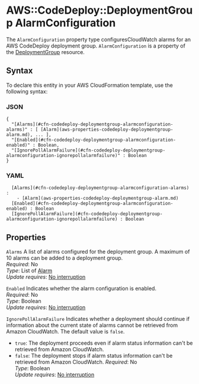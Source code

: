 # AWS::CodeDeploy::DeploymentGroup AlarmConfiguration<a name="aws-properties-codedeploy-deploymentgroup-alarmconfiguration"></a>

 The `AlarmConfiguration` property type configuresCloudWatch alarms for an AWS CodeDeploy deployment group\. `AlarmConfiguration` is a property of the [DeploymentGroup](https://docs.aws.amazon.com/AWSCloudFormation/latest/UserGuide/aws-resource-codedeploy-deploymentgroup.html) resource\. 

## Syntax<a name="aws-properties-codedeploy-deploymentgroup-alarmconfiguration-syntax"></a>

To declare this entity in your AWS CloudFormation template, use the following syntax:

### JSON<a name="aws-properties-codedeploy-deploymentgroup-alarmconfiguration-syntax.json"></a>

```
{
  "[Alarms](#cfn-codedeploy-deploymentgroup-alarmconfiguration-alarms)" : [ [Alarm](aws-properties-codedeploy-deploymentgroup-alarm.md), ... ],
  "[Enabled](#cfn-codedeploy-deploymentgroup-alarmconfiguration-enabled)" : Boolean,
  "[IgnorePollAlarmFailure](#cfn-codedeploy-deploymentgroup-alarmconfiguration-ignorepollalarmfailure)" : Boolean
}
```

### YAML<a name="aws-properties-codedeploy-deploymentgroup-alarmconfiguration-syntax.yaml"></a>

```
﻿  [Alarms](#cfn-codedeploy-deploymentgroup-alarmconfiguration-alarms) : 
    - [Alarm](aws-properties-codedeploy-deploymentgroup-alarm.md)
﻿  [Enabled](#cfn-codedeploy-deploymentgroup-alarmconfiguration-enabled) : Boolean
﻿  [IgnorePollAlarmFailure](#cfn-codedeploy-deploymentgroup-alarmconfiguration-ignorepollalarmfailure) : Boolean
```

## Properties<a name="aws-properties-codedeploy-deploymentgroup-alarmconfiguration-properties"></a>

`Alarms`  <a name="cfn-codedeploy-deploymentgroup-alarmconfiguration-alarms"></a>
A list of alarms configured for the deployment group\. A maximum of 10 alarms can be added to a deployment group\.  
*Required*: No  
*Type*: List of [Alarm](aws-properties-codedeploy-deploymentgroup-alarm.md)  
*Update requires*: [No interruption](https://docs.aws.amazon.com/AWSCloudFormation/latest/UserGuide/using-cfn-updating-stacks-update-behaviors.html#update-no-interrupt)

`Enabled`  <a name="cfn-codedeploy-deploymentgroup-alarmconfiguration-enabled"></a>
Indicates whether the alarm configuration is enabled\.  
*Required*: No  
*Type*: Boolean  
*Update requires*: [No interruption](https://docs.aws.amazon.com/AWSCloudFormation/latest/UserGuide/using-cfn-updating-stacks-update-behaviors.html#update-no-interrupt)

`IgnorePollAlarmFailure`  <a name="cfn-codedeploy-deploymentgroup-alarmconfiguration-ignorepollalarmfailure"></a>
Indicates whether a deployment should continue if information about the current state of alarms cannot be retrieved from Amazon CloudWatch\. The default value is `false`\.  
+  `true`: The deployment proceeds even if alarm status information can't be retrieved from Amazon CloudWatch\.
+  `false`: The deployment stops if alarm status information can't be retrieved from Amazon CloudWatch\.
*Required*: No  
*Type*: Boolean  
*Update requires*: [No interruption](https://docs.aws.amazon.com/AWSCloudFormation/latest/UserGuide/using-cfn-updating-stacks-update-behaviors.html#update-no-interrupt)